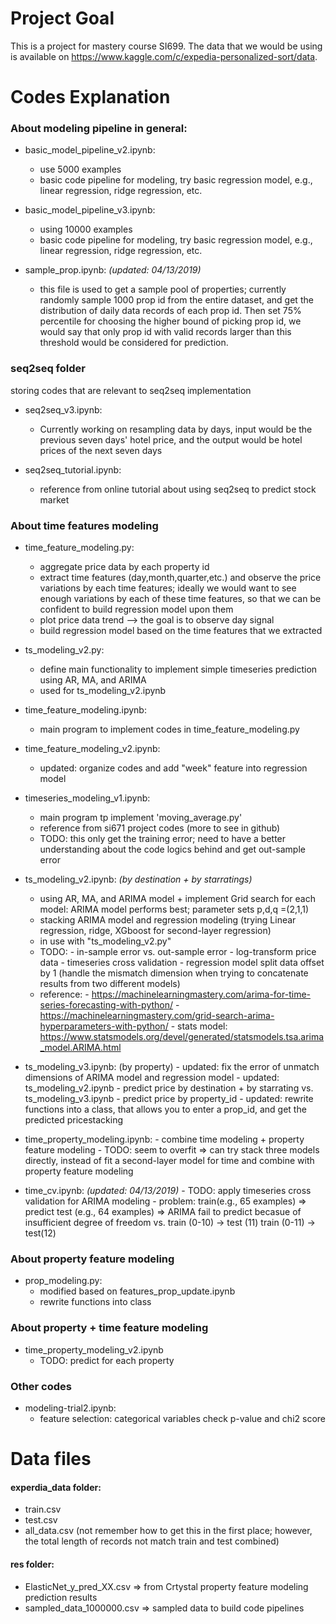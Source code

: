 # Project Goal

This is a project for mastery course SI699. The data that we would be using is available on https://www.kaggle.com/c/expedia-personalized-sort/data.


# Codes Explanation
### About modeling pipeline in general: 
* basic_model_pipeline_v2.ipynb:
    - use 5000 examples
    - basic code pipeline for modeling, try basic regression model, e.g., linear regression, ridge regression, etc.

* basic_model_pipeline_v3.ipynb:
    - using 10000 examples 
    - basic code pipeline for modeling, try basic regression model, e.g., linear regression, ridge regression, etc.

        
* sample_prop.ipynb: _(updated: 04/13/2019)_
    - this file is used to get a sample pool of properties; currently randomly sample 1000 prop id from the entire dataset, and get the distribution of daily data records of each prop id. Then set 75% percentile for choosing the higher bound of picking prop id, we would say that only prop id with valid records larger than this threshold would be considered for prediction.
        
        
### seq2seq folder
storing codes that are relevant to seq2seq implementation
* seq2seq_v3.ipynb:
    - Currently working on resampling data by days, input would be the previous seven days' hotel price, and the output would be hotel prices of the next seven days

* seq2seq_tutorial.ipynb:
    - reference from online tutorial about using seq2seq to predict stock market


### About time features modeling

* time_feature_modeling.py:
    - aggregate price data by each property id
    - extract time features (day,month,quarter,etc.) and observe the price variations by each time features; ideally we would want to see enough variations by each of these time features, so that we can be confident to build regression model upon them
    - plot price data trend --> the goal is to observe day signal
    - build regression model based on the time features that we extracted
        
* ts_modeling_v2.py:
    - define main functionality to implement simple timeseries prediction using AR, MA, and ARIMA
    - used for ts_modeling_v2.ipynb

* time_feature_modeling.ipynb:
    - main program to implement codes in time_feature_modeling.py

* time_feature_modeling_v2.ipynb:
    - updated: organize codes and add "week" feature into regression model
        
* timeseries_modeling_v1.ipynb:
    - main program tp implement 'moving_average.py'
    - reference from si671 project codes (more to see in github)
    - TODO: this only get the training error; need to have a better understanding about the code logics behind and get out-sample error
        
* ts_modeling_v2.ipynb:     _(by destination + by starratings)_
    - using AR, MA, and ARIMA model + implement Grid search for each model: ARIMA model performs best; parameter sets p,d,q =(2,1,1)
    - stacking ARIMA model and regression modeling (trying Linear regression, ridge, XGboost for second-layer regression)
    - in use with "ts_modeling_v2.py"
    - TODO:
            - in-sample error vs. out-sample error
            - log-transform price data
            - timeseries cross validation
            - regression model split data offset by 1 (handle the mismatch dimension when trying to concatenate results from two different models)
    - reference: 
            - https://machinelearningmastery.com/arima-for-time-series-forecasting-with-python/
            - https://machinelearningmastery.com/grid-search-arima-hyperparameters-with-python/
            - stats model: https://www.statsmodels.org/devel/generated/statsmodels.tsa.arima_model.ARIMA.html

* ts_modeling_v3.ipynb: (by property)
        - updated: fix the error of unmatch dimensions of ARIMA model and regression model
        - updated: ts_modeling_v2.ipynb - predict price by destination + by starrating
                        vs. ts_modeling_v3.ipynb - predict price by property_id
        - updated: rewrite functions into a class, that allows you to enter a prop_id, and get the predicted pricestacking
        
* time_property_modeling.ipynb: 
        - combine time modeling + property feature modeling
        - TODO: seem to overfit => can try stack three models directly, instead of fit a second-layer model for time and combine with property feature modeling
        
        
* time_cv.ipynb: _(updated: 04/13/2019)_
        - TODO: apply timeseries cross validation for ARIMA modeling
        - problem: 
        train(e.g., 65 examples) => predict test (e.g., 64 examples) 
        => ARIMA fail to predict becasue of insufficient degree of freedom
        vs. train (0-10) -> test (11)
            train (0-11) -> test(12)

### About property feature modeling
* prop_modeling.py:
    - modified based on features_prop_update.ipynb 
    - rewrite functions into class

    
### About property + time feature modeling
* time_property_modeling_v2.ipynb
    - TODO: predict for each property
            
    

### Other codes
* modeling-trial2.ipynb:
    - feature selection: categorical variables check p-value and chi2 score
            
      
# Data files
#### experdia_data folder:
- train.csv
- test.csv
- all_data.csv (not remember how to get this in the first place; however, the total length of records not match train and test combined)

#### res folder:
- ElasticNet_y_pred_XX.csv => from Crtystal property feature modeling prediction results
- sampled_data_1000000.csv => sampled data to build code pipelines

    

